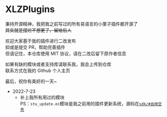 # XLZPlugins

秉持开源精神，我把我之前写过的所有易语言的小栗子插件都开源了  
~~其实就是摆烂不想更了，留给后人~~

欢迎大家基于我的插件进行二改发布  
抑或是提交 PR，帮助完善插件  
但请记住，本仓库使用 MIT 协议，请在二改后留下原作者信息

如果有缺的模块或者支持库请联系我，我会上传到仓库  
联系方式在我的 Github 个人主页

最后，祝你有美好的一天~

- 2022-7-23
  - 补上我所有用过的模块  
    PS：`stu_update.ec`模块是我之前用的插件更新系统，源码在[`sdk/#自用空壳`](sdk/%23%E8%87%AA%E7%94%A8%E7%A9%BA%E5%A3%B3/)
